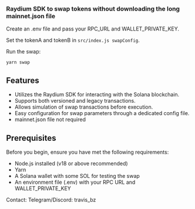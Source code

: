 <p>
 <h3 align="left">Raydium SDK to swap tokens without downloading the long mainnet.json file</h3>
</p>

Create an .env file and pass your RPC_URL and WALLET_PRIVATE_KEY. 

Set the tokenA and tokenB in `src/index.js swapConfig`. 

Run the swap:

```
yarn swap
```

## Features

- Utilizes the Raydium SDK for interacting with the Solana blockchain.
- Supports both versioned and legacy transactions.
- Allows simulation of swap transactions before execution.
- Easy configuration for swap parameters through a dedicated config file.
- mainnet.json file not required

## Prerequisites

Before you begin, ensure you have met the following requirements:

- Node.js installed (v18 or above recommended)
- Yarn
- A Solana wallet with some SOL for testing the swap
- An environment file (.env) with your RPC URL and WALLET_PRIVATE_KEY


Contact: Telegram/Discord: travis_bz
